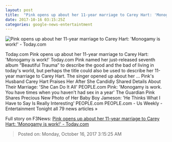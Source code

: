 ```yaml
---
layout: post
title:  "Pink opens up about her 11-year marriage to Carey Hart: 'Monogamy is work!' - Today.com"
date: 2017-10-16 03:15:25Z
categories: google-news-entertaintment
---
```


![Pink opens up about her 11-year marriage to Carey Hart: 'Monogamy is work!' - Today.com](https://media3.s-nbcnews.com/i/newscms/2017_29/1229230/pink-and-carey-today-tease-170717_503254e474db8efa16f1b63fdd3e68a9.jpg)

Today.com Pink opens up about her 11-year marriage to Carey Hart: 'Monogamy is work!' Today.com Pink named her just-released seventh album “Beautiful Trauma” to describe the good and the bad of living in today's world, but perhaps the title could also be used to describe her 11-year marriage to Carey Hart. The singer opened up about her ... Pink's Husband Carey Hart Praises Her After She Candidly Shared Details About Their Marriage: 'She Can Do It All' PEOPLE.com Pink: 'Monogamy is work. You have times when you haven't had sex in a year' The Guardian Pink Shares Precious New Photo of Her Baby Boy Jameson: 'He Thinks What I Have to Say Is Really Interesting' PEOPLE.com PEOPLE.com - Us Weekly - Entertainment Tonight all 79 news articles »


Full story on F3News: [Pink opens up about her 11-year marriage to Carey Hart: 'Monogamy is work!' - Today.com](http://www.f3nws.com/n/hd3jnD)

> Posted on: Monday, October 16, 2017 3:15:25 AM
